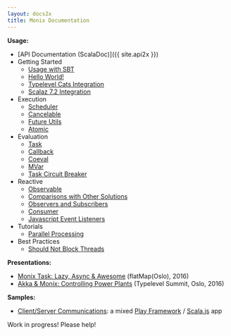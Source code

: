```yaml
---
layout: docs2x
title: Monix Documentation
---
```


**Usage:**

- [API Documentation (ScalaDoc)]({{ site.api2x }})
- Getting Started
  - [Usage with SBT](./intro/usage.html)
  - [Hello World!](./intro/hello-world.html)
  - [Typelevel Cats Integration](./intro/cats.html)
  - [Scalaz 7.2 Integration](./intro/scalaz72.html)
- Execution
  - [Scheduler](./execution/scheduler.html)
  - [Cancelable](./execution/cancelable.html)
  - [Future Utils](./execution/future-utils.html)
  - [Atomic](./execution/atomic.html)
- Evaluation
  - [Task](./eval/task.html)
  - [Callback](./eval/callback.html)
  - [Coeval](./eval/coeval.html)
  - [MVar](./eval/mvar.html)
  - [Task Circuit Breaker](./eval/circuit-breaker.html)
- Reactive
  - [Observable](./reactive/observable.html)
  - [Comparisons with Other Solutions](./reactive/observable-comparisons.html)
  - [Observers and Subscribers](./reactive/observers.html)
  - [Consumer](./reactive/consumer.html)
  - [Javascript Event Listeners](./reactive/javascript.html)
- Tutorials
  - [Parallel Processing](./tutorials/parallelism.html)
- Best Practices
  - [Should Not Block Threads](./best-practices/blocking.html)

**Presentations:**

- [Monix Task: Lazy, Async &amp; Awesome](./presentations/2016-task-flatmap-oslo.html) (flatMap(Oslo), 2016)
- [Akka & Monix: Controlling Power Plants](./presentations/2016-akka-monix-typelevel.html) (Typelevel Summit, Oslo, 2016)

**Samples:**

- [Client/Server Communications](https://github.com/monixio/monix-sample/):
  a mixed [Play Framework](https://www.playframework.com/) /
  [Scala.js](http://www.scala-js.org/) app

Work in progress! Please help!
